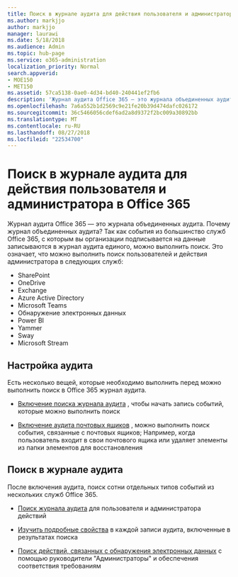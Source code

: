 ```yaml
---
title: Поиск в журнале аудита для действия пользователя и администратора в Office 365
ms.author: markjjo
author: markjjo
manager: laurawi
ms.date: 5/18/2018
ms.audience: Admin
ms.topic: hub-page
ms.service: o365-administration
localization_priority: Normal
search.appverid:
- MOE150
- MET150
ms.assetid: 57ca5138-0ae0-4d34-bd40-240441ef2fb6
description: 'Журнал аудита Office 365 — это журнала объединенных аудита. Почему журнал объединенных аудита? Так как события из большинство служб Office 365, с которым вы организации подписывается на данные записываются в журнал аудита единого, можно выполнить поиск. Это означает, что можно выполнить поиск пользователей и действия администратора в следующих служб:'
ms.openlocfilehash: 7a6a552b1d2569c9e21fe20b39d474dafc026172
ms.sourcegitcommit: 36c5466056cdef6ad2a8d9372f2bc009a30892bb
ms.translationtype: MT
ms.contentlocale: ru-RU
ms.lasthandoff: 08/27/2018
ms.locfileid: "22534700"
---
```

# <a name="search-the-audit-log-for-user-and-admin-activity-in-office-365"></a>Поиск в журнале аудита для действия пользователя и администратора в Office 365

Журнал аудита Office 365 — это журнала объединенных аудита. Почему журнал объединенных аудита? Так как события из большинство служб Office 365, с которым вы организации подписывается на данные записываются в журнал аудита единого, можно выполнить поиск. Это означает, что можно выполнить поиск пользователей и действия администратора в следующих служб: 
  
- SharePoint
- OneDrive
- Exchange
- Azure Active Directory
- Microsoft Teams
- Обнаружение электронных данных
- Power BI
- Yammer
- Sway
- Microsoft Stream
   
 ## <a name="set-up-auditing"></a>Настройка аудита
  
Есть несколько вещей, которые необходимо выполнить перед можно выполнить поиск в Office 365 журнал аудита.
  
- [Включение поиска журнала аудита](turn-audit-log-search-on-or-off.md) , чтобы начать запись событий, которые можно выполнить поиск 
    
- [Включение аудита почтовых ящиков](enable-mailbox-auditing.md) , можно выполнить поиск события, связанные с почтовых ящиков; Например, когда пользователь входит в свои почтового ящика или удаляет элементы из папки элементов для восстановления 
    
 ## <a name="search-the-audit-log"></a>Поиск в журнале аудита
  
После включения аудита, поиск сотни отдельных типов событий из нескольких служб Office 365.
  
- [Поиск журнала аудита](search-the-audit-log-in-security-and-compliance.md) для пользователя и администратора действий 
    
- [Изучить подробные свойства](detailed-properties-in-the-office-365-audit-log.md) в каждой записи аудита, включенные в результатах поиска 
    
- [Поиск действий, связанных с обнаружения электронных данных](search-for-ediscovery-activities-in-the-audit-log.md) с помощью руководители "Администраторы" и обеспечения соответствия требованиям 
